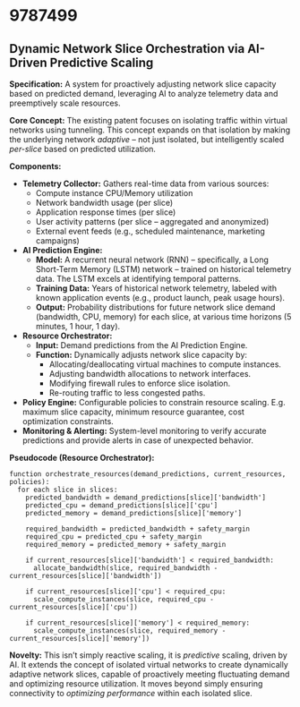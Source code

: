 # 9787499

## Dynamic Network Slice Orchestration via AI-Driven Predictive Scaling

**Specification:** A system for proactively adjusting network slice capacity based on predicted demand, leveraging AI to analyze telemetry data and preemptively scale resources.

**Core Concept:** The existing patent focuses on isolating traffic within virtual networks using tunneling. This concept expands on that isolation by making the underlying network *adaptive* – not just isolated, but intelligently scaled *per-slice* based on predicted utilization.

**Components:**

*   **Telemetry Collector:** Gathers real-time data from various sources:
    *   Compute instance CPU/Memory utilization
    *   Network bandwidth usage (per slice)
    *   Application response times (per slice)
    *   User activity patterns (per slice – aggregated and anonymized)
    *   External event feeds (e.g., scheduled maintenance, marketing campaigns)
*   **AI Prediction Engine:**
    *   **Model:** A recurrent neural network (RNN) – specifically, a Long Short-Term Memory (LSTM) network – trained on historical telemetry data. The LSTM excels at identifying temporal patterns.
    *   **Training Data:** Years of historical network telemetry, labeled with known application events (e.g., product launch, peak usage hours).
    *   **Output:**  Probability distributions for future network slice demand (bandwidth, CPU, memory) for each slice, at various time horizons (5 minutes, 1 hour, 1 day).
*   **Resource Orchestrator:**
    *   **Input:** Demand predictions from the AI Prediction Engine.
    *   **Function:** Dynamically adjusts network slice capacity by:
        *   Allocating/deallocating virtual machines to compute instances.
        *   Adjusting bandwidth allocations to network interfaces.
        *   Modifying firewall rules to enforce slice isolation.
        *   Re-routing traffic to less congested paths.
*   **Policy Engine:** Configurable policies to constrain resource scaling. E.g. maximum slice capacity, minimum resource guarantee, cost optimization constraints.
*   **Monitoring & Alerting:** System-level monitoring to verify accurate predictions and provide alerts in case of unexpected behavior.

**Pseudocode (Resource Orchestrator):**

```
function orchestrate_resources(demand_predictions, current_resources, policies):
  for each slice in slices:
    predicted_bandwidth = demand_predictions[slice]['bandwidth']
    predicted_cpu = demand_predictions[slice]['cpu']
    predicted_memory = demand_predictions[slice]['memory']

    required_bandwidth = predicted_bandwidth + safety_margin
    required_cpu = predicted_cpu + safety_margin
    required_memory = predicted_memory + safety_margin

    if current_resources[slice]['bandwidth'] < required_bandwidth:
      allocate_bandwidth(slice, required_bandwidth - current_resources[slice]['bandwidth'])

    if current_resources[slice]['cpu'] < required_cpu:
      scale_compute_instances(slice, required_cpu - current_resources[slice]['cpu'])

    if current_resources[slice]['memory'] < required_memory:
      scale_compute_instances(slice, required_memory - current_resources[slice]['memory'])
```

**Novelty:** This isn’t simply reactive scaling, it is *predictive* scaling, driven by AI.  It extends the concept of isolated virtual networks to create dynamically adaptive network slices, capable of proactively meeting fluctuating demand and optimizing resource utilization.  It moves beyond simply ensuring connectivity to *optimizing performance* within each isolated slice.